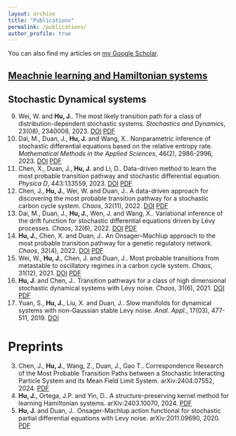 ```yaml
---
layout: archive
title: "Publications"
permalink: /publications/
author_profile: true
---
```


You can also find my articles on [my Google Scholar](https://scholar.google.com/citations?user=CpVUlZAAAAAJ&hl=en).


## [Meachnie learning and Hamiltonian systems](https://jianyuhu.github.io/jyhu.github.io/files/Meachnie_learning_and_Hamiltonian_systems.pdf)


## Stochastic Dynamical systems
9. Wei, W. and **Hu, J.**. The most likely transition path for a class of distribution-dependent stochastic systems. *Stochastics and Dynamics*, 23(08), 2340008, 2023.  [DOI](https://www.worldscientific.com/doi/abs/10.1142/S0219493723400087)  [PDF](https://arxiv.org/abs/2111.06030)
8. Dai, M., Duan, J., **Hu, J.** and Wang, X.. Nonparametric inference of stochastic differential equations based on the relative entropy rate. *Mathematical Methods in the Applied Sciences*, 46(2), 2986-2996, 2023. [DOI](https://onlinelibrary.wiley.com/doi/abs/10.1002/mma.8685)  [PDF](https://arxiv.org/abs/2112.04692)
7. Chen, X., Duan, J., **Hu, J.** and Li, D.. Data-driven method to learn the most probable transition pathway and stochastic differential equation. *Physica D*, 443:133559, 2023.  [DOI](https://www.sciencedirect.com/science/article/abs/pii/S0167278922002639)  [PDF](https://arxiv.org/abs/2111.08944)
6. Chen, J., **Hu, J.**, Wei, W. and Duan, J.. A data-driven approach for discovering the most probable transition pathway for a stochastic carbon cycle system. *Chaos*, 32(11), 2022.  [DOI](https://pubs.aip.org/aip/cha/article-abstract/32/11/113140/2836091/A-data-driven-approach-for-discovering-the-most?redirectedFrom=fulltext)  [PDF](https://arxiv.org/abs/2207.07252)
5. Dai, M., Duan, J., **Hu, J.**, Wen, J. and Wang, X.. Variational inference of the drift function for stochastic differential equations driven by Lévy processes. *Chaos*, 32(6), 2022.  [DOI](https://pubs.aip.org/aip/cha/article/32/6/061103/2835746)  [PDF](https://arxiv.org/abs/2103.15080)
4. **Hu, J.**, Chen, X. and Duan, J.. An Onsager–Machlup approach to the most probable transition pathway for a genetic regulatory network. *Chaos*, 32(4), 2022.  [DOI](https://pubs.aip.org/aip/cha/article-abstract/32/4/041103/2835610/An-Onsager-Machlup-approach-to-the-most-probable?redirectedFrom=fulltext)  [PDF](https://arxiv.org/abs/2203.00864)
3. Wei, W., **Hu, J.**, Chen, J. and Duan, J.. Most probable transitions from metastable to oscillatory regimes in a carbon cycle system. *Chaos*, 31(12), 2021.  [DOI](https://pubs.aip.org/aip/cha/article-abstract/31/12/121102/282150/Most-probable-transitions-from-metastable-to?redirectedFrom=fulltext)  [PDF](https://arxiv.org/abs/2109.14905)
2. **Hu, J.** and Chen, J.. Transition pathways for a class of high dimensional stochastic dynamical systems with Lévy noise. *Chaos*, 31(6), 2021.  [DOI](https://pubs.aip.org/aip/cha/article-abstract/31/6/063138/1059632/Transition-pathways-for-a-class-of-high?redirectedFrom=fulltext) [PDF](https://arxiv.org/abs/2103.07165)
1. Yuan, S., **Hu, J.**, Liu, X. and Duan, J.. Slow manifolds for dynamical systems with non-Gaussian stable Levy noise. *Anal. Appl.*, 17(03), 477-511, 2019.  [DOI](https://www.worldscientific.com/doi/abs/10.1142/S0219530519500027)



#  Preprints
3. Chen, J., **Hu, J.**, Wang, Z., Duan, J., Gao T.. Correspondence Research of the Most Probable Transition Paths between a Stochastic Interacting Particle System and its Mean Field Limit System. arXiv:2404.07552, 2024.  [PDF](https://arxiv.org/abs/2404.07552)
2. **Hu, J.**, Ortega, J.P. and Yin, D.. A structure-preserving kernel method for learning Hamiltonian systems. arXiv:2403.10070, 2024.  [PDF](https://arxiv.org/abs/2403.10070)
1. **Hu, J.** and Duan, J.. Onsager-Machlup action functional for stochastic partial differential equations with Levy noise. arXiv:2011.09690, 2020. [PDF](https://arxiv.org/abs/2011.09690)
